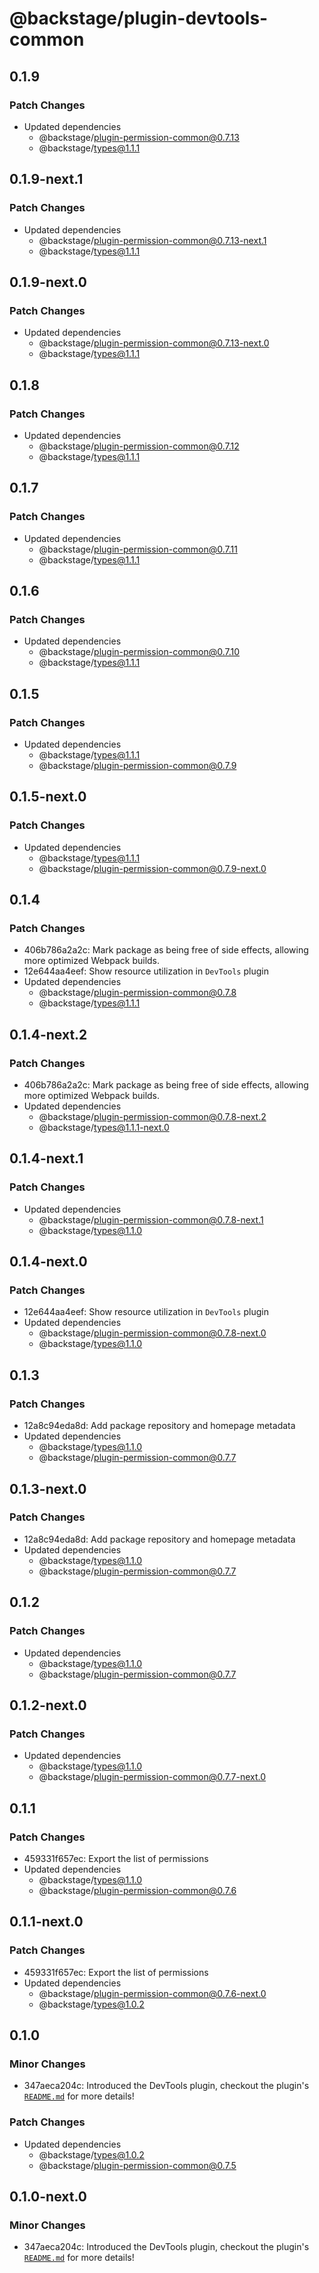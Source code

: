 # @backstage/plugin-devtools-common

## 0.1.9

### Patch Changes

- Updated dependencies
  - @backstage/plugin-permission-common@0.7.13
  - @backstage/types@1.1.1

## 0.1.9-next.1

### Patch Changes

- Updated dependencies
  - @backstage/plugin-permission-common@0.7.13-next.1
  - @backstage/types@1.1.1

## 0.1.9-next.0

### Patch Changes

- Updated dependencies
  - @backstage/plugin-permission-common@0.7.13-next.0
  - @backstage/types@1.1.1

## 0.1.8

### Patch Changes

- Updated dependencies
  - @backstage/plugin-permission-common@0.7.12
  - @backstage/types@1.1.1

## 0.1.7

### Patch Changes

- Updated dependencies
  - @backstage/plugin-permission-common@0.7.11
  - @backstage/types@1.1.1

## 0.1.6

### Patch Changes

- Updated dependencies
  - @backstage/plugin-permission-common@0.7.10
  - @backstage/types@1.1.1

## 0.1.5

### Patch Changes

- Updated dependencies
  - @backstage/types@1.1.1
  - @backstage/plugin-permission-common@0.7.9

## 0.1.5-next.0

### Patch Changes

- Updated dependencies
  - @backstage/types@1.1.1
  - @backstage/plugin-permission-common@0.7.9-next.0

## 0.1.4

### Patch Changes

- 406b786a2a2c: Mark package as being free of side effects, allowing more optimized Webpack builds.
- 12e644aa4eef: Show resource utilization in `DevTools` plugin
- Updated dependencies
  - @backstage/plugin-permission-common@0.7.8
  - @backstage/types@1.1.1

## 0.1.4-next.2

### Patch Changes

- 406b786a2a2c: Mark package as being free of side effects, allowing more optimized Webpack builds.
- Updated dependencies
  - @backstage/plugin-permission-common@0.7.8-next.2
  - @backstage/types@1.1.1-next.0

## 0.1.4-next.1

### Patch Changes

- Updated dependencies
  - @backstage/plugin-permission-common@0.7.8-next.1
  - @backstage/types@1.1.0

## 0.1.4-next.0

### Patch Changes

- 12e644aa4eef: Show resource utilization in `DevTools` plugin
- Updated dependencies
  - @backstage/plugin-permission-common@0.7.8-next.0
  - @backstage/types@1.1.0

## 0.1.3

### Patch Changes

- 12a8c94eda8d: Add package repository and homepage metadata
- Updated dependencies
  - @backstage/types@1.1.0
  - @backstage/plugin-permission-common@0.7.7

## 0.1.3-next.0

### Patch Changes

- 12a8c94eda8d: Add package repository and homepage metadata
- Updated dependencies
  - @backstage/types@1.1.0
  - @backstage/plugin-permission-common@0.7.7

## 0.1.2

### Patch Changes

- Updated dependencies
  - @backstage/types@1.1.0
  - @backstage/plugin-permission-common@0.7.7

## 0.1.2-next.0

### Patch Changes

- Updated dependencies
  - @backstage/types@1.1.0
  - @backstage/plugin-permission-common@0.7.7-next.0

## 0.1.1

### Patch Changes

- 459331f657ec: Export the list of permissions
- Updated dependencies
  - @backstage/types@1.1.0
  - @backstage/plugin-permission-common@0.7.6

## 0.1.1-next.0

### Patch Changes

- 459331f657ec: Export the list of permissions
- Updated dependencies
  - @backstage/plugin-permission-common@0.7.6-next.0
  - @backstage/types@1.0.2

## 0.1.0

### Minor Changes

- 347aeca204c: Introduced the DevTools plugin, checkout the plugin's [`README.md`](https://github.com/backstage/backstage/tree/master/plugins/devtools) for more details!

### Patch Changes

- Updated dependencies
  - @backstage/types@1.0.2
  - @backstage/plugin-permission-common@0.7.5

## 0.1.0-next.0

### Minor Changes

- 347aeca204c: Introduced the DevTools plugin, checkout the plugin's [`README.md`](https://github.com/backstage/backstage/tree/master/plugins/devtools) for more details!
